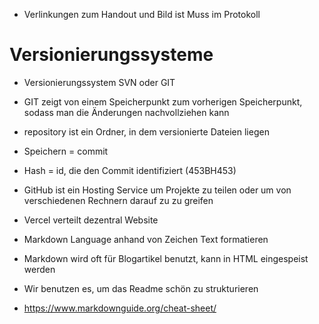 - Verlinkungen zum Handout und Bild ist Muss im Protokoll

# Versionierungssysteme
- Versionierungssystem SVN oder GIT
- GIT zeigt von einem Speicherpunkt zum vorherigen Speicherpunkt, sodass man die 
Änderungen nachvollziehen kann

- repository ist ein Ordner, in dem versionierte Dateien liegen
- Speichern = commit
- Hash = id, die den Commit identifiziert (453BH453)
- GitHub ist ein Hosting Service um Projekte zu teilen oder um von verschiedenen 
Rechnern darauf zu zu greifen
- Vercel verteilt dezentral Website

- Markdown Language anhand von Zeichen Text formatieren
- Markdown wird oft für Blogartikel benutzt, kann in HTML eingespeist werden
- Wir benutzen es, um das Readme schön zu strukturieren
- https://www.markdownguide.org/cheat-sheet/

